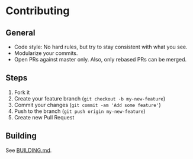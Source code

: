 # Contributing

## General

* Code style: No hard rules, but try to stay consistent with what you see.
* Modularize your commits.
* Open PRs against master only. Also, only rebased PRs can be merged.


## Steps

1. Fork it
2. Create your feature branch (`git checkout -b my-new-feature`)
3. Commit your changes (`git commit -am 'Add some feature'`)
4. Push to the branch (`git push origin my-new-feature`)
5. Create new Pull Request


## Building

See [BUILDING.md](BUILDING.md).
